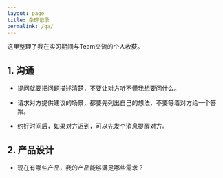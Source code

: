 ```yaml
---
layout: page
title: 杂碎记录
permalink: /qa/
---
```


这里整理了我在实习期间与Team交流的个人收获。

## 1. 沟通

- 提问就要把问题描述清楚，不要让对方听不懂我想要问什么。

- 请求对方提供建议的场景，都要先列出自己的想法，不要等着对方给一个答案。

- 约好时间后，如果对方迟到，可以先发个消息提醒对方。

## 2. 产品设计

- 现在有哪些产品，我的产品能够满足哪些需求？

